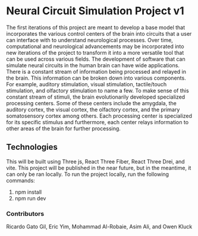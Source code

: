 # Neural Circuit Simulation Project v1
The first iterations of this project are meant to develop a base model that incorporates the various control centers of the brain into circuits that a user can interface with to understand neurological processes. Over time, computational and neurological advancements may be incorporated into new iterations of the project to transform it into a more versatile tool that can be used across various fields. The development of software that can simulate neural circuits in the human brain can have wide applications. There is a constant stream of information being processed and relayed in the brain. This information can be broken down into various components. For example, auditory stimulation, visual stimulation, tactile/touch stimulation, and olfactory stimulation to name a few. To make sense of this constant stream of stimuli, the brain evolutionarily developed specialized processing centers. Some of these centers include the amygdala, the auditory cortex, the visual cortex, the olfactory cortex, and the primary somatosensory cortex among others. Each processing center is specialized for its specific stimulus and furthermore, each center relays information to other areas of the brain for further processing.

## Technologies
This will be built using Three js, React Three Fiber, React Three Drei, and vite. This project will be published in the near future, but in the meantime, it can only be ran locally.
To run the project locally, run the following commands:    
1. npm install    
2. npm run dev   


### Contributors
Ricardo Gato Gil, Eric Yim, Mohammad Al-Robaie, Asim Ali, and Owen Kluck  
